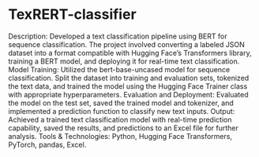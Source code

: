 # TexRERT-classifier
Description: Developed a text classification pipeline using BERT for sequence classification. The project involved converting
a labeled JSON dataset into a format compatible with Hugging Face’s Transformers library, training a BERT model, and
deploying it for real-time text classification.
Model Training: Utilized the bert-base-uncased model for sequence classification. Split the dataset into training and
evaluation sets, tokenized the text data, and trained the model using the Hugging Face Trainer class with appropriate
hyperparameters.
Evaluation and Deployment: Evaluated the model on the test set, saved the trained model and tokenizer, and implemented a
prediction function to classify new text inputs.
Output: Achieved a trained text classification model with real-time prediction capability, saved the results, and predictions to
an Excel file for further analysis.
Tools & Technologies: Python, Hugging Face Transformers, PyTorch, pandas, Excel.
